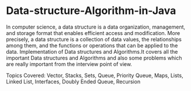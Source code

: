 # Data-structure-Algorithm-in-Java
In computer science, a data structure is a data organization, management, and storage format that enables efficient access and modification. More precisely, a data structure is a collection of data values, the relationships among them, and the functions or operations that can be applied to the data.
Implementation of Data structures and Algorithms.It covers all the important Data structures and Algorithms and also some problems which are really important from the interview point of view.


Topics Covered:
Vector,
Stacks,
Sets,
Queue,
Priority Queue,
Maps,
Lists,
Linked List,
Interfaces,
Doubly Ended Queue,
Recursion
